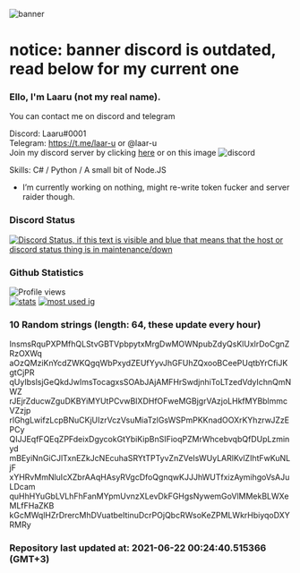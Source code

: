 
![banner](https://raw.githubusercontent.com/stop-bark/stop-bark/master/banner4.png)
# notice: banner discord is outdated, read below for my current one


### Ello, I'm Laaru (not my real name).

You can contact me on discord and telegram  

Discord: Laaru#0001  
Telegram: https://t.me/laar-u or @laar-u  
Join my discord server by clicking [here](https://discord.gg/invite/monk) or on this image ![discord](https://discord.com/api/guilds/848458923136122901/embed.png)

Skills: C# / Python / A small bit of Node.JS  

- I’m currently working on nothing, might re-write token fucker and server raider though.

### Discord Status
[![Discord Status, if this text is visible and blue that means that the host or discord status thing is in maintenance/down](https://discord.c99.nl/widget/theme-4/739824148267925565.png)](https://discord.c99.nl/)

### Github Statistics
![Profile views](https://komarev.com/ghpvc/?username=Laar-u) <br> [![stats](https://github-readme-stats.vercel.app/api?username=Laar-u&show_icons=true&theme=synthwave)](https://github.com/anuraghazra/github-readme-stats) [![most used ig](https://github-readme-stats.vercel.app/api/top-langs/?username=Laar-u&layout=compact&theme=synthwave&show_icons=true&langs_count=10)]((https://github.com/anuraghazra/github-readme-stats))

### 10 Random strings (length: 64, these update every hour)
InsmsRquPXPMfhQLStvGBTVpbpytxMrgDwMOWNpubZdyQsKlUxlrDoCgnZRzOXWq
aOzQMziKnYcdZWKQgqWbPxydZEUfYyvJhGFUhZQxooBCeePUqtbYrCfiJKgtCjPR
qUyIbslsjGeQkdJwImsTocagxsSOAbJAjAMFHrSwdjnhiToLTzedVdyIchnQmNWZ
rJEjrZducwZguDKBYiMYUtPCvwBIXDHfOFweMGBjgrVAzjoLHkfMYBblmmcVZzjp
rlGhgLwifzLcpBNuCKjUIzrVczVsuMiaTzlGsWSPmPKKnadOOXrKYhzrwJZzEPCy
QIJJEqfFQEqZPFdeixDgycokGtYbiKipBnSIFioqPZMrWhcebvqbQfDUpLzminyd
mBEyiNnGiCJlTxnEZkJcNEcuhaSRYtTPTyvZnZVeIsWUyLARlKvlZIhtFwKuNLjF
xYHRvMmNluIcXZbrAAqHAsyRVgcDfoQgnqwKJJJhWUTfxizAymihgoVsAJuLDcam
quHhHYuGbLVLhFhFanMYpmUvnzXLevDkFGHgsNywemGoVlMMekBLWXeMLfFHaZKB
kGcMWqlHZrDrercMhDVuatbeItinuDcrPOjQbcRWsoKeZPMLWkrHbiyqoDXYRMRy

### Repository last updated at: 2021-06-22 00:24:40.515366 (GMT+3)
